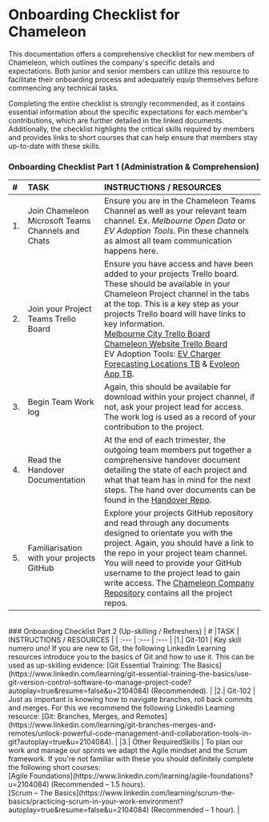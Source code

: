 # ​​Onboarding Checklist for Chameleon​ 

This documentation offers a comprehensive checklist for new members of Chameleon, which outlines the company's specific details and expectations. Both junior and senior members can utilize this resource to facilitate their onboarding process and adequately equip themselves before commencing any technical tasks.

Completing the entire checklist is strongly recommended, as it contains essential information about the specific expectations for each member's contributions, which are further detailed in the linked documents. Additionally, the checklist highlights the critical skills required by members and provides links to short courses that can help ensure that members stay up-to-date with these skills.

### Onboarding Checklist Part 1 (Administration & Comprehension) 
| # |TASK | INSTRUCTIONS / RESOURCES | 
| :--- | :--- | :--- | 
|1.| Join Chameleon Microsoft Teams Channels and Chats | Ensure you are in the Chameleon Teams Channel as well as your relevant team channel. Ex. *Melbourne Open Data* or *EV Adoption Tools*. Pin these channels as almost all team communication happens here. | 
|2.| Join your Project Teams Trello Board | Ensure you have access and have been added to your projects Trello board. These should be available in your Chameleon Project channel in the tabs at the top. This is a key step as your projects Trello board will have links to key information. <br>  [Melbourne City Trello Board](https://trello.com/b/ln6GEN45/melbourne-city) <br> [Chameleon Website Trello Board](https://trello.com/b/wbieC0bc/chameleon-website) <br> EV Adoption Tools: [EV Charger Forecasting Locations TB](https://trello.com/b/v3XH0ISE/evcflo-project) & [Evoleon App TB](https://trello.com/b/t7wDcKR8/evolean-app-project). | 
|3.| Begin Team Work log | Again, this should be available for download within your project channel, if not, ask your project lead for access. The work log is used as a record of your contribution to the project. | 
|4. | Read the Handover Documentation | At the end of each trimester, the outgoing team members put together a comprehensive handover document detailing the state of each project and what that team has in mind for the next steps. The hand over documents can be found in the [Handover Repo](https://github.com/Chameleon-company/Chameleon-Handover-Documents). |
|5.| Familiarisation with your projects GitHub | Explore your projects GitHub repository and read through any documents designed to orientate you with the project. Again, you should have a link to the repo in your project team channel. You will need to provide your GitHub username to the project lead to gain write access. The [Chameleon Company Repository](https://github.com/Chameleon-company) contains all the project repos. | 

<br>
### Onboarding Checklist Part 2 (Up-skilling / Refreshers)
| # |TASK | INSTRUCTIONS / RESOURCES | 
| :--- | :--- | :--- | 
|1.| Git-101 | Key skill numero uno! If you are new to Git, the following LinkedIn Learning resources introduce you to the basics of Git and how to use it. This can be used as up-skilling evidence: [Git Essential Training: The Basics](https://www.linkedin.com/learning/git-essential-training-the-basics/use-git-version-control-software-to-manage-project-code?autoplay=true&resume=false&u=2104084) (Recommended). |  
|2.| Git-102 | Just as important is knowing how to navigate branches, roll back commits and merges. For this we recommend the following LinkedIn Learning resource: [Git: Branches, Merges, and Remotes](https://www.linkedin.com/learning/git-branches-merges-and-remotes/unlock-powerful-code-management-and-collaboration-tools-in-git?autoplay=true&u=2104084). |  
|3.| Other RequiredSkills | To plan our work and manage our sprints we adapt the Agile mindset and the Scrum framework. If you're not familiar with these you should definitely complete the following short courses: <br> [Agile Foundations](https://www.linkedin.com/learning/agile-foundations?u=2104084) (Recommended – 1.5 hours). <br> [Scrum – The Basics](https://www.linkedin.com/learning/scrum-the-basics/practicing-scrum-in-your-work-environment?autoplay=true&resume=false&u=2104084) (Recommended – 1 hour). |  


